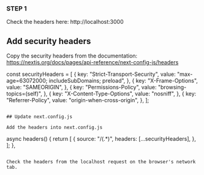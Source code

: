 ### STEP 1

Check the headers here: http://localhost:3000

## Add security headers

Copy the security headers from the documentation: https://nextjs.org/docs/pages/api-reference/next-config-js/headers


const securityHeaders = [
  {
    key: "Strict-Transport-Security",
    value: "max-age=63072000; includeSubDomains; preload",
  },
  {
    key: "X-Frame-Options",
    value: "SAMEORIGIN",
  },
  {
    key: "Permissions-Policy",
    value: "browsing-topics=(self)",
  },
  {
    key: "X-Content-Type-Options",
    value: "nosniff",
  },
  {
    key: "Referrer-Policy",
    value: "origin-when-cross-origin",
  },
];
```

## Update next.config.js

Add the headers into next.config.js

```
async headers() {
  return [
    {
      source: "/(.\*)",
      headers: [...securityHeaders],
    },
  ];
},
```

Check the headers from the localhost request on the browser's network tab.
